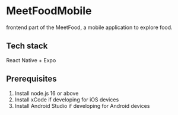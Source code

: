 # MeetFoodMobile

frontend part of the MeetFood, a mobile application to explore food.

## Tech stack

React Native + Expo

## Prerequisites

1. Install node.js 16 or above
2. Install xCode if developing for iOS devices
3. Install Android Studio if developing for Android devices
